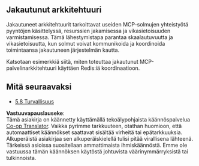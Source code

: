 <!--
CO_OP_TRANSLATOR_METADATA:
{
  "original_hash": "cd973a4e381337c6a3ac2443e7548e63",
  "translation_date": "2025-06-13T00:17:07+00:00",
  "source_file": "05-AdvancedTopics/mcp-scaling/README.md",
  "language_code": "fi"
}
-->
## Jakautunut arkkitehtuuri

Jakautuneet arkkitehtuurit tarkoittavat useiden MCP-solmujen yhteistyötä pyyntöjen käsittelyssä, resurssien jakamisessa ja vikasietoisuuden varmistamisessa. Tämä lähestymistapa parantaa skaalautuvuutta ja vikasietoisuutta, kun solmut voivat kommunikoida ja koordinoida toimintaansa jakautuneen järjestelmän kautta.

Katsotaan esimerkkiä siitä, miten toteuttaa jakautunut MCP-palvelinarkkitehtuuri käyttäen Redis:iä koordinaatioon.

## Mitä seuraavaksi

- [5.8 Turvallisuus](../mcp-security/README.md)

**Vastuuvapauslauseke**:  
Tämä asiakirja on käännetty käyttämällä tekoälypohjaista käännöspalvelua [Co-op Translator](https://github.com/Azure/co-op-translator). Vaikka pyrimme tarkkuuteen, otathan huomioon, että automaattiset käännökset saattavat sisältää virheitä tai epätarkkuuksia. Alkuperäistä asiakirjaa sen alkuperäiskielellä tulisi pitää virallisena lähteenä. Tärkeissä asioissa suositellaan ammattimaista ihmiskäännöstä. Emme ole vastuussa tämän käännöksen käytöstä johtuvista väärinymmärryksistä tai tulkinnoista.